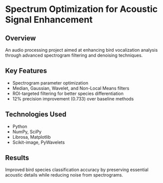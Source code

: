 # Spectrum Optimization for Acoustic Signal Enhancement

## Overview
An audio processing project aimed at enhancing bird vocalization analysis through advanced spectrogram filtering and denoising techniques.

## Key Features
- Spectrogram parameter optimization
- Median, Gaussian, Wavelet, and Non-Local Means filters
- ROI-targeted filtering for better species differentiation
- 12% precision improvement (0.733) over baseline methods

## Technologies Used
- Python
- NumPy, SciPy
- Librosa, Matplotlib
- Scikit-image, PyWavelets

## Results
Improved bird species classification accuracy by preserving essential acoustic details while reducing noise from spectrograms.
